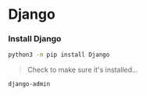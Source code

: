 # Django

### Install Django
```bash
python3 -m pip install Django
```

> Check to make sure it's installed...

```bash
django-admin 
```




